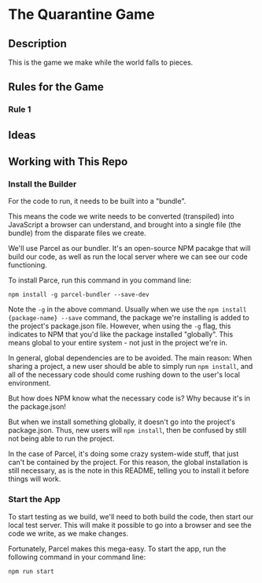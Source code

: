 # The Quarantine Game

## Description

This is the game we make while the world falls to pieces.

## Rules for the Game

### Rule 1


## Ideas


## Working with This Repo

### Install the Builder
For the code to run, it needs to be built into a "bundle".

This means the code we write needs to be converted (transpiled) into JavaScript a browser can understand, and brought into a single file (the bundle) from the disparate files we create.

We'll use Parcel as our bundler.  It's an open-source NPM pacakge that will build our code, as well as run the local server where we can see our code functioning.

To install Parce, run this command in you command line:
```base
npm install -g parcel-bundler --save-dev
```

Note the `-g` in the above command.  Usually when we use the `npm install {package-name} --save` command, the package we're installing is added to the project's package.json file.  However, when using the `-g` flag, this indicates to NPM that you'd like the package installed "globally".  This means global to your entire system - not just in the project we're in.

In general, global dependencies are to be avoided.  The main reason: When sharing a project, a new user should be able to simply run `npm install`, and all of the necessary code should come rushing down to the user's local environment.

But how does NPM know what the necessary code is?  Why because it's in the package.json!

But when we install something globally, it doesn't go into the project's package.json.  Thus, new users will `npm install`, then be confused by still not being able to run the project.

In the case of Parcel, it's doing some crazy system-wide stuff, that just can't be contained by the project.  For this reason, the global installation is still necessary, as is the note in this README, telling you to install it before things will work.

### Start the App
To start testing as we build, we'll need to both build the code, then start our local test server.  This will make it possible to go into a browser and see the code we write, as we make changes.

Fortunately, Parcel makes this mega-easy.  To start the app, run the following command in your command line:
```bash
npm run start
```

